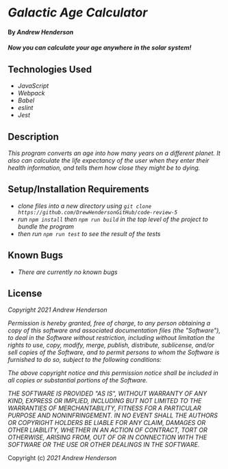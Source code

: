 # _Galactic Age Calculator_

#### By _**Andrew Henderson**_

#### _Now you can calculate your age anywhere in the solar system!_

## Technologies Used

* _JavaScript_
* _Webpack_
* _Babel_
* _eslint_
* _Jest_

## Description

_This program converts an age into how many years on a different planet. It also can calculate the life expectancy of the user when they enter their health information, and tells them how close they might be to dying._

## Setup/Installation Requirements

* _clone files into a new directory using `git clone https://github.com/DrewHendersonGitHub/code-review-5`_
* _run `npm install` then `npm run build` in the top level of the project to bundle the program_
* _then run `npm run test` to see the result of the tests_

## Known Bugs

* _There are currently no known bugs_

## License

_Copyright 2021 Andrew Henderson_

_Permission is hereby granted, free of charge, to any person obtaining a copy of this software and associated documentation files (the "Software"), to deal in the Software without restriction, including without limitation the rights to use, copy, modify, merge, publish, distribute, sublicense, and/or sell copies of the Software, and to permit persons to whom the Software is furnished to do so, subject to the following conditions:_

_The above copyright notice and this permission notice shall be included in all copies or substantial portions of the Software._

_THE SOFTWARE IS PROVIDED "AS IS", WITHOUT WARRANTY OF ANY KIND, EXPRESS OR IMPLIED, INCLUDING BUT NOT LIMITED TO THE WARRANTIES OF MERCHANTABILITY, FITNESS FOR A PARTICULAR PURPOSE AND NONINFRINGEMENT. IN NO EVENT SHALL THE AUTHORS OR COPYRIGHT HOLDERS BE LIABLE FOR ANY CLAIM, DAMAGES OR OTHER LIABILITY, WHETHER IN AN ACTION OF CONTRACT, TORT OR OTHERWISE, ARISING FROM, OUT OF OR IN CONNECTION WITH THE SOFTWARE OR THE USE OR OTHER DEALINGS IN THE SOFTWARE._

Copyright (c) _2021_ _Andrew Henderson_